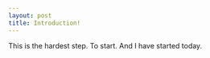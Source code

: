 ```yaml
---
layout: post
title: Introduction!
---
```


This is the hardest step. To start. 
And I have started today. 

